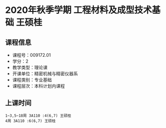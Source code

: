 # 2020年秋季学期 工程材料及成型技术基础 王硕桂






## 课程信息

- 课程号：009172.01
- 学分：2
- 教学类型：理论课
- 开课单位：精密机械与精密仪器系
- 课程类别：专业基础
- 课程层次：本科计划内课程

## 上课时间

```
1~3,5~18周 3A110 :4(6,7) 王硕桂
4周 3A110 :6(6,7) 王硕桂
```

